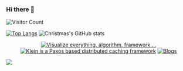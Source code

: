 ### Hi there 👋

![Visitor Count](https://profile-counter.glitch.me/Christmas/count.svg)

[![Top Langs](https://github-readme-stats.vercel.app/api/top-langs/?username=Christmas)](https://github.com/Christmas/github-readme-stats)
![Christmas's GitHub stats](https://github-readme-stats.vercel.app/api?username=Christmas&show_icons=true&theme=tokyonight)


<p align="center">
  <a href="https://github.com/shihuili1218/klein" target="_blank"><img src="https://img.shields.io/badge/klein-paxos-brightgreen?style=for-the-badge&logo=&logoColor=white" alt="Visualize everything, algorithm, framework...." /></a>
  <a href="https://github.com/shihuili1218/visual" target="_blank"><img src="https://img.shields.io/badge/visual-consensus-orange?style=for-the-badge&logo=&logoColor=white" alt="Klein is a Paxos based distributed caching framework" /></a>
  <a href="https://ofcoder.com" target="_blank"><img src="https://img.shields.io/badge/ofcoder-blog-blue?style=for-the-badge&logo=&logoColor=white" alt="Blogs" /></a>
</p> 

![](https://raw.githubusercontent.com/shihuili1218/shihuili1218/output/github-contribution-grid-snake.svg)




<!--
**majiajack/majiajack** is a ✨ _special_ ✨ repository because its `README.md` (this file) appears on your GitHub profile.

Here are some ideas to get you started:

- 🔭 I’m currently working on ...
- 🌱 I’m currently learning ...
- 👯 I’m looking to collaborate on ...
- 🤔 I’m looking for help with ...
- 💬 Ask me about ...
- 📫 How to reach me: ...
- 😄 Pronouns: ...
- ⚡ Fun fact: ...
-->
